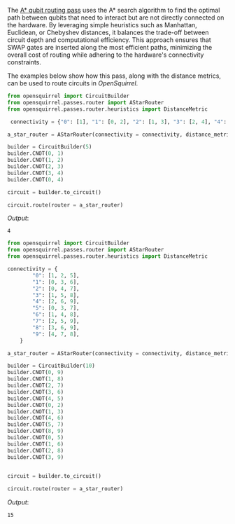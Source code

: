 The [A* qubit routing pass](http://127.0.0.1:8000/reference/passes/router/astar_router.html) uses the A* search algorithm to find the optimal path between qubits that need to
interact but are not directly connected on the hardware.
By leveraging simple heuristics such as Manhattan, Euclidean, or Chebyshev distances,
it balances the trade-off between circuit depth and computational efficiency.
This approach ensures that SWAP gates are inserted along the most efficient paths,
minimizing the overall cost of routing while adhering to the hardware's connectivity constraints. 

The examples below show how this pass, along with the distance metrics, can be used to route circuits
in _OpenSquirrel_.

```python
from opensquirrel import CircuitBuilder
from opensquirrel.passes.router import AStarRouter
from opensquirrel.passes.router.heuristics import DistanceMetric

 connectivity = {"0": [1], "1": [0, 2], "2": [1, 3], "3": [2, 4], "4": [3]}

a_star_router = AStarRouter(connectivity = connectivity, distance_metric=DistanceMetric.MANHATTAN)

builder = CircuitBuilder(5)
builder.CNOT(0, 1)
builder.CNOT(1, 2)
builder.CNOT(2, 3)
builder.CNOT(3, 4)
builder.CNOT(0, 4)

circuit = builder.to_circuit()

circuit.route(router = a_star_router)
```

_Output_:

    4

```python
from opensquirrel import CircuitBuilder
from opensquirrel.passes.router import AStarRouter
from opensquirrel.passes.router.heuristics import DistanceMetric

connectivity = {
        "0": [1, 2, 5],
        "1": [0, 3, 6],
        "2": [0, 4, 7],
        "3": [1, 5, 8],
        "4": [2, 6, 9],
        "5": [0, 3, 7],
        "6": [1, 4, 8],
        "7": [2, 5, 9],
        "8": [3, 6, 9],
        "9": [4, 7, 8],
    }

a_star_router = AStarRouter(connectivity = connectivity, distance_metric=DistanceMetric.CHEBYSHEV)

builder = CircuitBuilder(10)
builder.CNOT(0, 9)
builder.CNOT(1, 8)
builder.CNOT(2, 7)
builder.CNOT(3, 6)
builder.CNOT(4, 5)
builder.CNOT(0, 2)
builder.CNOT(1, 3)
builder.CNOT(4, 6)
builder.CNOT(5, 7)
builder.CNOT(8, 9)
builder.CNOT(0, 5)
builder.CNOT(1, 6)
builder.CNOT(2, 8)
builder.CNOT(3, 9)
    

circuit = builder.to_circuit()

circuit.route(router = a_star_router)
```

_Output_:

    15


